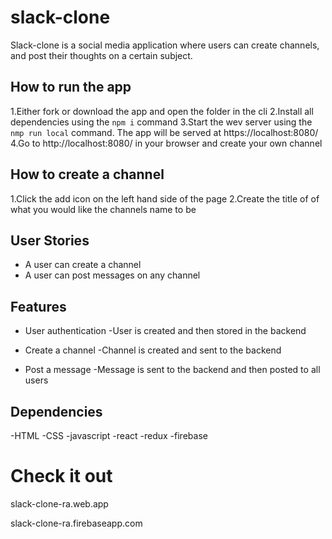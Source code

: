 # slack-clone
Slack-clone is a social media application where users can create channels, and post their thoughts on a certain subject.


## How to run the app
1.Either fork or download the app and open the folder in the cli
2.Install all dependencies using the `npm i` command
3.Start the wev server using the `nmp run local` command. The app will be served at https://localhost:8080/
4.Go to http://localhost:8080/ in your browser and create your own channel

## How to create a channel
1.Click the add icon on the left hand side of the page
2.Create the title of of what you would like the channels name to be

## User Stories
- A user can create a channel
- A user can post messages on any channel

## Features 
- User authentication
  -User is created and then stored in the backend
  
- Create a channel
  -Channel is created and sent to the backend
  
- Post a message
  -Message is sent to the backend and then posted to all users
  
## Dependencies
-HTML
-CSS
-javascript
-react
-redux
-firebase

# Check it out

slack-clone-ra.web.app

slack-clone-ra.firebaseapp.com


